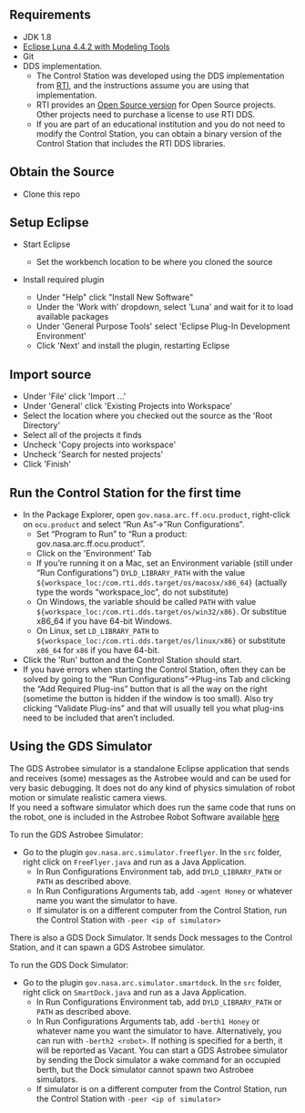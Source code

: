 ## Requirements ##
* JDK 1.8
* [Eclipse Luna 4.4.2 with Modeling Tools](https://www.eclipse.org/downloads/packages/eclipse-modeling-tools/lunasr2)
* Git
* DDS implementation.
  * The Control Station was developed using the DDS implementation
   from [RTI](https://www.rti.com/products), and the instructions assume you are using that 
   implementation.
   * RTI provides an [Open Source version](https://www.rti.com/free-trial/open-source-projects)
    for Open Source projects. Other projects need to purchase a license to use RTI DDS.
   * If you are part of an educational institution and you do not need to modify the Control
   Station, you can obtain a binary version of the Control Station that includes the RTI DDS 
   libraries.

## Obtain the Source ##
* Clone this repo 

## Setup Eclipse ##
* Start Eclipse
  * Set the workbench location to be where you cloned the source

* Install required plugin
  * Under "Help" click "Install New Software"
  * Under the 'Work with' dropdown, select 'Luna' and wait for it to load available packages
  * Under 'General Purpose Tools' select 'Eclipse Plug-In Development Environment'
  * Click 'Next' and install the plugin, restarting Eclipse

## Import source ##
* Under 'File' click 'Import ...'
* Under 'General' click 'Existing Projects into Workspace'
* Select the location where you checked out the source as the 'Root Directory'
* Select all of the projects it finds
* Uncheck 'Copy projects into workspace'
* Uncheck 'Search for nested projects'
* Click 'Finish'

## Run the Control Station for the first time ##
* In the Package Explorer, open `gov.nasa.arc.ff.ocu.product`, right-click on `ocu.product` and select “Run As”->”Run Configurations”.
  * Set “Program to Run” to “Run a product: gov.nasa.arc.ff.ocu.product”.
  * Click on the 'Environment' Tab
  * If you’re running it on a Mac, set an Environment variable (still under “Run
   Configurations”) `DYLD_LIBRARY_PATH` with the 
   value `${workspace_loc:/com.rti.dds.target/os/macosx/x86_64}` (actually type
    the words “workspace_loc”, do not substitute)
  * On Windows, the variable should be called `PATH` with value `${workspace_loc:/com.rti.dds.target/os/win32/x86}`.  Or substitue x86_64 if you have 64-bit Windows.
  * On Linux, set `LD_LIBRARY_PATH` to  `${workspace_loc:/com.rti.dds.target/os/linux/x86}` 
  or substitute `x86_64` for `x86` if you have 64-bit.
* Click the 'Run' button and the Control Station should start.
* If you have errors when starting the Control Station, often they can be solved by going to the “Run Configurations”->Plug-ins Tab and clicking the “Add Required Plug-ins” button that is all the way on the right (sometime the button is hidden if the window is too small).  Also try clicking “Validate Plug-ins” and that will usually tell you what plug-ins need to be included that aren’t included.

## Using the GDS Simulator ##

The GDS Astrobee simulator is a standalone Eclipse application that sends and receives (some) 
messages as the Astrobee would and can be used for very basic debugging. It does not do 
any kind of physics simulation of robot motion or simulate realistic camera views.  
If you need a software simulator which does run the same code that runs on the robot, one 
is included in the Astrobee Robot Software available [here](https://github.com/nasa/astrobee)

To run the GDS Astrobee Simulator:
* Go to the plugin `gov.nasa.arc.simulator.freeflyer`.  In the `src` folder, right click on `FreeFlyer.java` and run as a 
Java Application.
  * In Run Configurations Environment tab, add `DYLD_LIBRARY_PATH` or `PATH` as described above.
  * In Run Configurations Arguments tab, add `-agent Honey` or whatever name you want the simulator to have.
  * If simulator is on a different computer from the Control Station, run the Control Station with 
  `-peer <ip of simulator>`
  
There is also a GDS Dock Simulator. It sends Dock messages to the Control Station, and it can spawn a GDS Astrobee
simulator.

To run the GDS Dock Simulator:
- Go to the plugin `gov.nasa.arc.simulator.smartdock`. In the `src` folder, right click on `SmartDock.java` and run as a 
Java Application. 
  * In Run Configurations Environment tab, add `DYLD_LIBRARY_PATH` or `PATH` as described above.
  * In Run Configurations Arguments tab, add `-berth1 Honey` or whatever name you want the simulator to have. Alternatively,
  you can run with `-berth2 <robot>`. If nothing is specified for a berth, it will be reported as Vacant. You can 
  start a GDS Astrobee simulator by sending the Dock simulator a wake command for an occupied berth, but the Dock
  simulator cannot spawn two  Astrobee simulators.
  * If simulator is on a different computer from the Control Station, run the Control Station with 
  `-peer <ip of simulator>`

